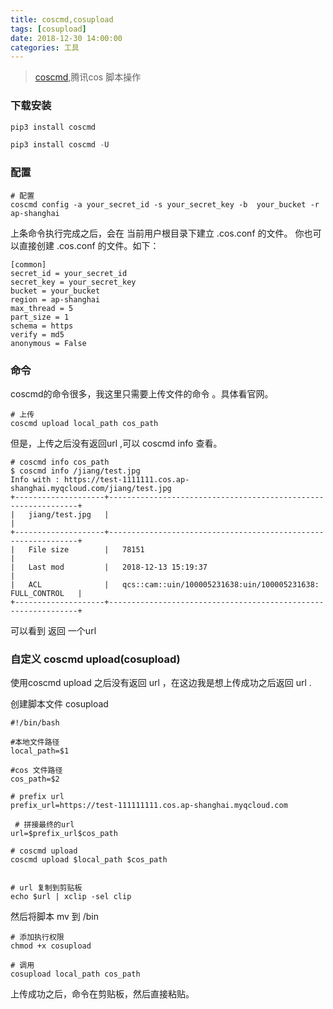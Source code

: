 ```yaml
---
title: coscmd,cosupload
tags: [cosupload]
date: 2018-12-30 14:00:00
categories: 工具
---
```



> [coscmd](https://cloud.tencent.com/document/product/436/10976#.E4.BD.BF.E7.94.A8.E7.8E.AF.E5.A2.83),腾讯cos 脚本操作


### 下载安装


```python
pip3 install coscmd 

pip3 install coscmd -U
```

### 配置

```
# 配置
coscmd config -a your_secret_id -s your_secret_key -b  your_bucket -r ap-shanghai	
```

上条命令执行完成之后，会在 当前用户根目录下建立  .cos.conf 的文件。 你也可以直接创建 .cos.conf 的文件。如下：

```
[common]
secret_id = your_secret_id
secret_key = your_secret_key
bucket = your_bucket
region = ap-shanghai
max_thread = 5
part_size = 1
schema = https
verify = md5
anonymous = False
```

### 命令 

coscmd的命令很多，我这里只需要上传文件的命令 。具体看官网。

```
# 上传
coscmd upload local_path cos_path
```

但是，上传之后没有返回url ,可以 coscmd info 查看。

```shell
# coscmd info cos_path
$ coscmd info /jiang/test.jpg
Info with : https://test-1111111.cos.ap-shanghai.myqcloud.com/jiang/test.jpg
+--------------------+---------------------------------------------------------------+
|   jiang/test.jpg   |                                                               |
+--------------------+---------------------------------------------------------------+
|   File size        |   78151                                                       |
|   Last mod         |   2018-12-13 15:19:37                                         |
|   ACL              |   qcs::cam::uin/100005231638:uin/100005231638: FULL_CONTROL   |
+--------------------+---------------------------------------------------------------+
```

可以看到 返回  一个url 

### 自定义 coscmd upload(cosupload)


使用coscmd upload 之后没有返回 url ，在这边我是想上传成功之后返回  url .


创建脚本文件 cosupload

```shell
#!/bin/bash

#本地文件路径
local_path=$1

#cos 文件路径
cos_path=$2

# prefix url
prefix_url=https://test-111111111.cos.ap-shanghai.myqcloud.com

 # 拼接最终的url
url=$prefix_url$cos_path

# coscmd upload 
coscmd upload $local_path $cos_path


# url 复制到剪贴板
echo $url | xclip -sel clip
```

然后将脚本  mv  到 /bin

```shell
# 添加执行权限
chmod +x cosupload
```

```shell
# 调用  
cosupload local_path cos_path
```


上传成功之后，命令在剪贴板，然后直接粘贴。